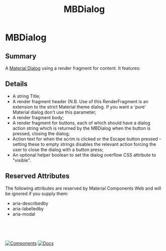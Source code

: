 ﻿---
uid: C.MBDialog
title: MBDialog
---
# MBDialog

## Summary

A [Material Dialog](https://github.com/material-components/material-components-web/tree/v9.0.0/packages/mdc-dialog#dialogs) using a render fragment for content. It features:

## Details

- A string Title;
- A render fragment header (N.B. Use of this RenderFragment is an extension to the strict Material theme dialog. If you want a 'pure' Material dialog don't use this parameter;
- A render fragment body;
- A render fragment for buttons, each of which should have a dialog action string which is returned by the MBDialog when the button is pressed, closing the dialog;
- Action text for when the scrim is clicked or the Escape button pressed - setting these to empty strings disables the relevant action forcing the user to close the dialog with a button press;
- An optional helper boolean to set the dialog overflow CSS attribute to "visible".

## Reserved Attributes

The following attributes are reserved by Material Components Web and will be ignored if you supply them:

- aria-describedby
- aria-labelledby
- aria-modal

&nbsp;

&nbsp;

[![Components](https://img.shields.io/static/v1?label=Components&message=Core&color=blue)](xref:A.CoreComponents)
[![Docs](https://img.shields.io/static/v1?label=API%20Documentation&message=MBDialog&color=brightgreen)](xref:Material.Blazor.MBDialog)
